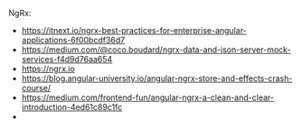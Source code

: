 NgRx:

- https://itnext.io/ngrx-best-practices-for-enterprise-angular-applications-6f00bcdf36d7
- https://medium.com/@coco.boudard/ngrx-data-and-json-server-mock-services-f4d9d76aa654
- https://ngrx.io
- https://blog.angular-university.io/angular-ngrx-store-and-effects-crash-course/
- https://medium.com/frontend-fun/angular-ngrx-a-clean-and-clear-introduction-4ed61c89c1fc
-